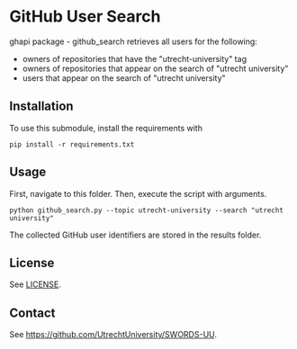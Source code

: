 # GitHub User Search

ghapi package - github_search retrieves all users for the following: 
* owners of repositories that have the "utrecht-university" tag
* owners of repositories that appear on the search of "utrecht university"
* users that appear on the search of "utrecht university"

## Installation

To use this submodule, install the requirements with 

```console
pip install -r requirements.txt
```

## Usage

First, navigate to this folder. Then, execute the script with arguments.

```console
python github_search.py --topic utrecht-university --search "utrecht university"
```

The collected GitHub user identifiers are stored in the results folder. 

## License

See [LICENSE](../../LICENSE).

## Contact

See https://github.com/UtrechtUniversity/SWORDS-UU.